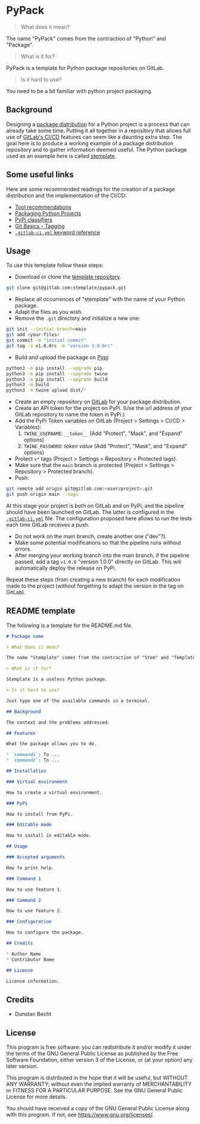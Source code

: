 # PyPack

> What does it mean?

The name "PyPack" comes from the contraction of "Python" and "Package".

> What is it for?

PyPack is a template for Python package repositories on GitLab.

> Is it hard to use?

You need to be a bit familiar with python project packaging.

## Background

Designing a [package distribution](https://packaging.python.org/en/latest/guides/distributing-packages-using-setuptools) for a Python project is a process that can already take some time.
Putting it all together in a repository that allows full use of [GitLab's CI/CD](https://docs.gitlab.com/ee/ci) features can seem like a daunting extra step.
The goal here is to produce a working example of a package distribution repository and to gather information deemed useful.
The Python package used as an example here is called [stemplate](https://pypi.org/project/stemplate).

## Some useful links

Here are some recommended readings for the creation of a package distribution and the implementation of the CI/CD:

* [Tool recommendations](https://packaging.python.org/en/latest/guides/tool-recommendations)
* [Packaging Python Projects](https://packaging.python.org/en/latest/tutorials/packaging-projects)
* [PyPi classifiers](https://pypi.org/classifiers)
* [Git Basics - Tagging](https://git-scm.com/book/en/v2/Git-Basics-Tagging)
* [`.gitlab-ci.yml` keyword reference](https://docs.gitlab.com/ee/ci/yaml)

## Usage

To use this template follow these steps:

* Download or clone the [template repository](https://gitlab.com/stemplate/python-package).

```bash
git clone git@gitlab.com:stemplate/pypack.git
```

* Replace all occurrences of "stemplate" with the name of your Python package.
* Adapt the files as you wish.
* Remove the `.git` directory and initialize a new one:

```bash
git init --initial-branch=main
git add <your-files>
git commit -m "initial commit"
git tag -a v1.0.0rc -m "version 1.0.0rc"
```

* Build and upload the package on [Pypi](https://pypi.org):

```bash
python3 -m pip install --upgrade pip
python3 -m pip install --upgrade twine
python3 -m pip install --upgrade build
python3 -m build
python3 -m twine upload dist/*
```

* Create an empty repository on [GitLab](https://gitlab.com) for your package distribution.
* Create an API token for the project on PyPi. (Use the url address of your GitLab repository to name the token in PyPi.)
* Add the PyPi Token variables on GitLab (Project > Settings > CI/CD > Variables):
    1. `TWINE_USERNAME`: `__token__` (Add "Protect", "Mask", and "Expand" options)
    2. `TWINE_PASSWORD`: *token value* (Add "Protect", "Mask", and "Expand" options)
* Protect `v*` tags (Project > Settings > Repository > Protected tags).
* Make sure that the `main` branch is protected (Project > Settings > Repository > Protected branch).
* Push:

```bash
git remote add origin git@gitlab.com:<user/project>.git
git push origin main --tags
```

At this stage your project is both on GitLab and on PyPi, and the pipeline should have been launched on GitLab.
The latter is configured in the [`.gitlab-ci.yml`](.gitlab-ci.yml) file.
The configuration proposed here allows to run the tests each time GitLab receives a push.

* Do not work on the main branch, create another one ("dev"?).
* Make some potential modifications so that the pipeline runs without errors.
* After merging your working branch into the main branch, if the pipeline passed, add a tag `v1.0.0` "version 1.0.0" directly on GitLab. This will automatically deploy the release on PyPi.

Repeat these steps (from creating a new branch) for each modification made to the project (without forgetting to adapt the version in the tag on GitLab).

## README template

The following is a template for the README.md file.

```markdown
# Package name

> What does it mean?

The name "Stemplate" comes from the contraction of "Stem" and "Template".

> What is it for?

Stemplate is a useless Python package.

> Is it hard to use?

Just type one of the available commands in a terminal.

## Background

The context and the problems addressed.

## Features

What the package allows you to do.

* `command1`: To ...
* `command2`: To ...

## Installation

### Virtual environment

How to create a virtual environment.

### PyPi

How to install from PyPi.

### Editable mode

How to install in editable mode.

## Usage

### Accepted arguments

How to print help.

### Command 1

How to use feature 1.

### Command 2

How to use feature 2.

### Configuration

How to configure the package.

## Credits

* Author Name
* Contributor Name

## License

License information.
```

## Credits

* Dunstan Becht

## License

This program is free software: you can redistribute it and/or modify it under the terms of the GNU General Public License as published by the Free Software Foundation, either version 3 of the License, or (at your option) any later version.

This program is distributed in the hope that it will be useful, but WITHOUT ANY WARRANTY; without even the implied warranty of MERCHANTABILITY or FITNESS FOR A PARTICULAR PURPOSE. See the GNU General Public License for more details.

You should have received a copy of the GNU General Public License along with this program. If not, see <https://www.gnu.org/licenses/>.
